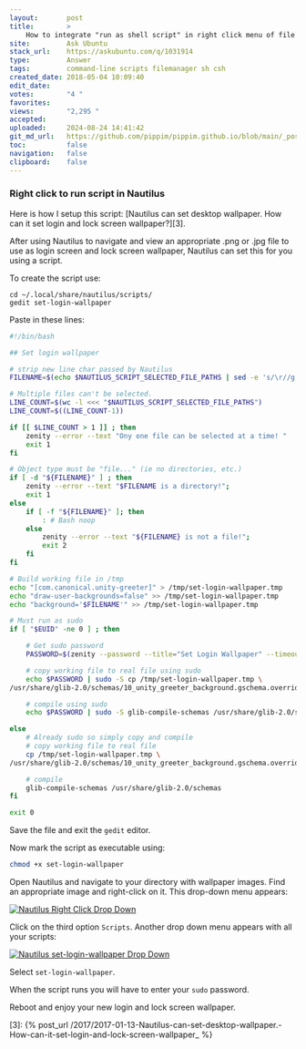 ```yaml
---
layout:       post
title:        >
    How to integrate "run as shell script" in right click menu of file manager?
site:         Ask Ubuntu
stack_url:    https://askubuntu.com/q/1031914
type:         Answer
tags:         command-line scripts filemanager sh csh
created_date: 2018-05-04 10:09:40
edit_date:    
votes:        "4 "
favorites:    
views:        "2,295 "
accepted:     
uploaded:     2024-08-24 14:41:42
git_md_url:   https://github.com/pippim/pippim.github.io/blob/main/_posts/2018/2018-05-04-How-to-integrate-_run-as-shell-script_-in-right-click-menu-of-file-manager_.md
toc:          false
navigation:   false
clipboard:    false
---
```


### Right click to run script in Nautilus

Here is how I setup this script: [Nautilus can set desktop wallpaper. How can it set login and lock screen wallpaper?][3].

After using Nautilus to navigate and view an appropriate .png or .jpg file to use as login screen and lock screen wallpaper, Nautilus can set this for you using a script.

To create the script use:

``` 
cd ~/.local/share/nautilus/scripts/
gedit set-login-wallpaper
```

Paste in these lines:



``` bash
#!/bin/bash

## Set login wallpaper

# strip new line char passed by Nautilus
FILENAME=$(echo $NAUTILUS_SCRIPT_SELECTED_FILE_PATHS | sed -e 's/\r//g')

# Multiple files can't be selected.
LINE_COUNT=$(wc -l <<< "$NAUTILUS_SCRIPT_SELECTED_FILE_PATHS")
LINE_COUNT=$((LINE_COUNT-1))

if [[ $LINE_COUNT > 1 ]] ; then
    zenity --error --text "Ony one file can be selected at a time! "
    exit 1
fi

# Object type must be "file..." (ie no directories, etc.)
if [ -d "${FILENAME}" ] ; then
    zenity --error --text "$FILENAME is a directory!";
    exit 1
else
    if [ -f "${FILENAME}" ]; then
        : # Bash noop
    else
        zenity --error --text "${FILENAME} is not a file!";
        exit 2
    fi
fi

# Build working file in /tmp
echo "[com.canonical.unity-greeter]" > /tmp/set-login-wallpaper.tmp
echo "draw-user-backgrounds=false" >> /tmp/set-login-wallpaper.tmp
echo "background='$FILENAME'" >> /tmp/set-login-wallpaper.tmp

# Must run as sudo
if [ "$EUID" -ne 0 ] ; then

    # Get sudo password
    PASSWORD=$(zenity --password --title="Set Login Wallpaper" --timeout=20)

    # copy working file to real file using sudo
    echo $PASSWORD | sudo -S cp /tmp/set-login-wallpaper.tmp \
/usr/share/glib-2.0/schemas/10_unity_greeter_background.gschema.override

    # compile using sudo
    echo $PASSWORD | sudo -S glib-compile-schemas /usr/share/glib-2.0/schemas

else
    # Already sudo so simply copy and compile
    # copy working file to real file
    cp /tmp/set-login-wallpaper.tmp \
/usr/share/glib-2.0/schemas/10_unity_greeter_background.gschema.override

    # compile
    glib-compile-schemas /usr/share/glib-2.0/schemas
fi

exit 0
```

Save the file and exit the `gedit` editor.

Now mark the script as executable using:

``` bash
chmod +x set-login-wallpaper
```

Open Nautilus and navigate to your directory with wallpaper images. Find an appropriate image and right-click on it. This drop-down menu appears:

[![Nautilus Right Click Drop Down][1]][1]

Click on the third option `Scripts`. Another drop down menu appears with all your scripts:

[![Nautilus set-login-wallpaper Drop Down][2]][2]

Select `set-login-wallpaper`.

When the script runs you will have to enter your `sudo` password.

Reboot and enjoy your new login and lock screen wallpaper.

  [1]: https://pippim.github.io/assets/img/posts/2018/EleRC.png
  [2]: https://pippim.github.io/assets/img/posts/2018/CsQ9O.png
  [3]: {% post_url /2017/2017-01-13-Nautilus-can-set-desktop-wallpaper.-How-can-it-set-login-and-lock-screen-wallpaper_ %}
